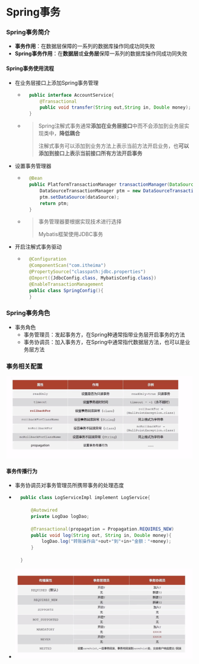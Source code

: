 # Spring事务

### Spring事务简介

- **事务作用**：在数据层保障的一系列的数据库操作同成功同失败
- **Spring事务作用**：在**数据层**或**业务层**保障一系列的数据库操作同成功同失败







#### Spring事务使用流程

- 在业务层接口上添加Spring事务管理

	- ```java
		public interface AccountService{
		    @Transactional
		    public void transfer(String out,String in, Double money);
		}
		```

	- > Spring注解式事务通常**添加在业务层接口**中而不会添加到业务层实现类中，**降低耦合**
		>
		> 注解式事务可以添加到业务方法上表示当前方法开启业务，也**可以添加到接口上表示当前接口所有方法开启事务**

- 设置事务管理器

	- ```java
		@Bean
		public PlatformTransactionManager transactionManager(DataSource dataSource){
		    DataSourceTransactionManager ptm = new DataSourceTransactionManager();
		    ptm.setDataSource(dataSource);
		    return ptm;
		}
		```

	- > 事务管理器要根据实现技术进行选择
		>
		> Mybatis框架使用JDBC事务

- 开启注解式事务驱动

	- ```java
		@Configuration
		@ComponentScan("com.itheima")
		@PropertySource("classpath:jdbc.properties")
		@Import({JdbcConfig.class, MybatisConfig.class})
		@EnableTransactionManagement
		public class SpringConfig(){
		}
		```









### Spring事务角色

- 事务角色
  - 事务管理员：发起事务方，在Spring种通常指带业务层开启事务的方法
  - 事务协调员：加入事务方，在Spring中通常指代数据层方法，也可以是业务层方法

### 事务相关配置

![](../images/事务相关属性.jpg)

#### 事务传播行为

- 事务协调员对事务管理员所携带事务的处理态度
- ```java
	public class LogServiceImpl implement LogService{
	    
	    @Autowired
	    private LogDao logDao;
	    
	    @Transactional(propagation = Propagation.REQUIRES_NEW)
	    public void log(String out, String in, Double money){
	        logDao.log("转账操作由"+out+"到"+in+"金额："+money);
	    }
	    
	}
	```

- ![](../images/事务传播行为属性.jpg)